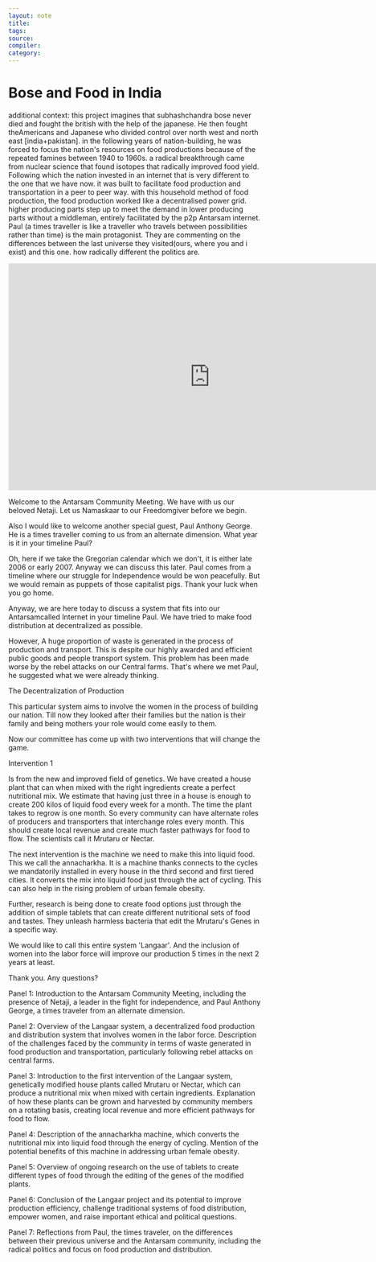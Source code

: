 ```yaml
---
layout: note
title:
tags: 
source:
compiler:
category:
---
```


# Bose and Food in India

additional context: this project imagines that subhashchandra bose never died and fought the british with the help of the japanese. He then fought theAmericans and Japanese who divided control over north west and north east [india+pakistan]. in the following years of nation-building, he was forced to focus the nation's resources on food productions because of the repeated famines between 1940 to 1960s. a radical breakthrough came from nuclear science that found isotopes that radically improved food yield. Following which the nation invested in an internet that is very different to the one that we have now. it was built to facilitate food production and transportation in a peer to peer way. with this household method of food production, the food production worked like a decentralised power grid. higher producing parts step up to meet the demand in lower producing parts without a middleman, entirely facilitated by the p2p Antarsam internet. Paul (a times traveller is like a traveller who travels between possibilities rather than time) is the main protagonist. They are commenting on the differences between the last universe they visited(ours, where you and i exist) and this one. how radically different the politics are.

<iframe style="border: 1px solid rgba(0, 0, 0, 0.1);" width="800" height="450" src="https://www.figma.com/embed?embed_host=share&url=https%3A%2F%2Fwww.figma.com%2Fproto%2FQV0jPHbHyz95F3YMgHk1c1%2FUntitled%3Fnode-id%3D226%253A37%26scaling%3Dmin-zoom%26page-id%3D225%253A2" allowfullscreen></iframe>

Welcome to the Antarsam Community Meeting.  We have with us our beloved Netaji. Let us Namaskaar to our Freedomgiver before we begin. 

Also I would like to welcome another special guest, Paul Anthony George. He is a times traveller coming to us from an alternate dimension. What year is it in your timeline Paul?

Oh, here if we take the Gregorian calendar which we don't, it is either late 2006 or early 2007. Anyway we can discuss this later. Paul comes from a timeline where our struggle for Independence would be won peacefully. But we would remain as puppets of those capitalist pigs. Thank your luck when you go home. 

Anyway, we are here today to discuss a system that fits into our Antarsamcalled Internet in your timeline Paul. We have tried to make food distribution at decentralized as possible. 

However, A huge proportion of waste is generated in the process of production and transport. This is despite our highly awarded and efficient public goods and people transport system. This problem has been made worse by the rebel attacks on our Central farms.  That's where we met Paul, he suggested what we were already thinking. 

The Decentralization of Production

This particular system aims to involve the women in the process of building our nation. Till now they looked after their families but the nation is their family and being mothers your role would come easily to them. 

Now our committee has come up with two interventions that will change the game. 

Intervention 1

Is from the new and improved field of genetics. We have created a house plant that can when mixed with the right ingredients create a perfect nutritional mix. We estimate that having just three in a house is enough to create 200 kilos of liquid food every week for a month. The time the plant takes to regrow is one month. So every community can have alternate roles of producers and transporters that interchange roles every month. This should create local revenue and create much faster pathways for food to flow. The scientists call it Mrutaru or Nectar. 

The next intervention is the machine we need to make this into liquid food. This we call the annacharkha. It is a machine thanks connects to the cycles we mandatorily installed in every house in the third second and first tiered cities. It converts the mix into liquid food just through the act of cycling. This can also help in the rising problem of urban female obesity. 

Further, research is being done to create food options just through the addition of simple tablets that can create different nutritional sets of food and tastes. They unleash harmless bacteria that edit the Mrutaru's Genes in a specific way. 

We would like to call this entire system 'Langaar'. And the inclusion of women into the labor force will improve our production 5 times in the next 2 years at least. 

Thank you. Any questions?

Panel 1: Introduction to the Antarsam Community Meeting, including the presence of Netaji, a leader in the fight for independence, and Paul Anthony George, a times traveler from an alternate dimension.

Panel 2: Overview of the Langaar system, a decentralized food production and distribution system that involves women in the labor force. Description of the challenges faced by the community in terms of waste generated in food production and transportation, particularly following rebel attacks on central farms.

Panel 3: Introduction to the first intervention of the Langaar system, genetically modified house plants called Mrutaru or Nectar, which can produce a nutritional mix when mixed with certain ingredients. Explanation of how these plants can be grown and harvested by community members on a rotating basis, creating local revenue and more efficient pathways for food to flow.

Panel 4: Description of the annacharkha machine, which converts the nutritional mix into liquid food through the energy of cycling. Mention of the potential benefits of this machine in addressing urban female obesity.

Panel 5: Overview of ongoing research on the use of tablets to create different types of food through the editing of the genes of the modified plants.

Panel 6: Conclusion of the Langaar project and its potential to improve production efficiency, challenge traditional systems of food distribution, empower women, and raise important ethical and political questions.

Panel 7: Reflections from Paul, the times traveler, on the differences between their previous universe and the Antarsam community, including the radical politics and focus on food production and distribution.